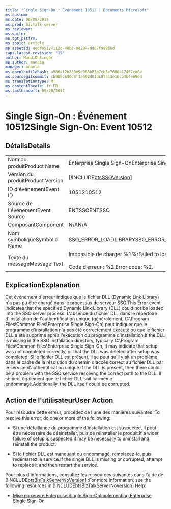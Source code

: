 ```yaml
---
title: "Single Sign-On : Événement 10512 | Documents Microsoft"
ms.custom: 
ms.date: 06/08/2017
ms.prod: biztalk-server
ms.reviewer: 
ms.suite: 
ms.tgt_pltfrm: 
ms.topic: article
ms.assetid: 4edf0512-112d-40b8-9e29-7dd67f999b6d
caps.latest.revision: "15"
author: MandiOhlinger
ms.author: mandia
manager: anneta
ms.openlocfilehash: a586af2b280e9d968b87a7cb3e7680a17457ca0a
ms.sourcegitcommit: cb908c540d8f1a692d01dc8f313e16cb4b4e696d
ms.translationtype: MT
ms.contentlocale: fr-FR
ms.lasthandoff: 09/20/2017
---
```

# <a name="single-sign-on-event-10512"></a><span data-ttu-id="c688d-102">Single Sign-On : Événement 10512</span><span class="sxs-lookup"><span data-stu-id="c688d-102">Single Sign-On: Event 10512</span></span>
## <a name="details"></a><span data-ttu-id="c688d-103">Détails</span><span class="sxs-lookup"><span data-stu-id="c688d-103">Details</span></span>  
  
|||  
|-|-|  
|<span data-ttu-id="c688d-104">Nom du produit</span><span class="sxs-lookup"><span data-stu-id="c688d-104">Product Name</span></span>|<span data-ttu-id="c688d-105">Enterprise Single Sign-On</span><span class="sxs-lookup"><span data-stu-id="c688d-105">Enterprise Single Sign-On</span></span>|  
|<span data-ttu-id="c688d-106">Version du produit</span><span class="sxs-lookup"><span data-stu-id="c688d-106">Product Version</span></span>|[!INCLUDE[btsSSOVersion](../includes/btsssoversion-md.md)]|  
|<span data-ttu-id="c688d-107">ID d'événement</span><span class="sxs-lookup"><span data-stu-id="c688d-107">Event ID</span></span>|<span data-ttu-id="c688d-108">10512</span><span class="sxs-lookup"><span data-stu-id="c688d-108">10512</span></span>|  
|<span data-ttu-id="c688d-109">Source de l'événement</span><span class="sxs-lookup"><span data-stu-id="c688d-109">Event Source</span></span>|<span data-ttu-id="c688d-110">ENTSSO</span><span class="sxs-lookup"><span data-stu-id="c688d-110">ENTSSO</span></span>|  
|<span data-ttu-id="c688d-111">Composant</span><span class="sxs-lookup"><span data-stu-id="c688d-111">Component</span></span>|<span data-ttu-id="c688d-112">N\A</span><span class="sxs-lookup"><span data-stu-id="c688d-112">N\A</span></span>|  
|<span data-ttu-id="c688d-113">Nom symbolique</span><span class="sxs-lookup"><span data-stu-id="c688d-113">Symbolic Name</span></span>|<span data-ttu-id="c688d-114">SSO_ERROR_LOADLIBRARY</span><span class="sxs-lookup"><span data-stu-id="c688d-114">SSO_ERROR_LOADLIBRARY</span></span>|  
|<span data-ttu-id="c688d-115">Texte du message</span><span class="sxs-lookup"><span data-stu-id="c688d-115">Message Text</span></span>|<span data-ttu-id="c688d-116">Impossible de charger %1%r</span><span class="sxs-lookup"><span data-stu-id="c688d-116">Failed to load %1%r</span></span><br /><br /> <span data-ttu-id="c688d-117">Code d’erreur : %2.</span><span class="sxs-lookup"><span data-stu-id="c688d-117">Error code: %2.</span></span>|  
  
## <a name="explanation"></a><span data-ttu-id="c688d-118">Explication</span><span class="sxs-lookup"><span data-stu-id="c688d-118">Explanation</span></span>  
 <span data-ttu-id="c688d-119">Cet événement d'erreur indique que le fichier DLL (Dynamic Link Library) n'a pas pu être chargé dans le processus de serveur SSO.</span><span class="sxs-lookup"><span data-stu-id="c688d-119">This Error event indicates that the specified Dynamic Link Library (DLL) could not be loaded into the SSO server process.</span></span> <span data-ttu-id="c688d-120">L'absence du fichier DLL dans le répertoire d'installation de l'authentification unique (généralement, C:\Program Files\Common Files\Enterprise Single Sign-On) peut indiquer que le programme d'installation n'a pas été correctement exécuté ou que le fichier DLL a été supprimé après l'exécution du programme d'installation.</span><span class="sxs-lookup"><span data-stu-id="c688d-120">If the DLL is missing in the SSO installation directory, typically C:\Program Files\Common Files\Enterprise Single Sign-On, it may indicate that setup was not completed correctly, or that the DLL was deleted after setup was completed.</span></span> <span data-ttu-id="c688d-121">Si le fichier DLL est présent, il se peut qu'il y ait un problème dans le cadre de la résolution du chemin d'accès correct au fichier DLL par le service d'authentification unique.</span><span class="sxs-lookup"><span data-stu-id="c688d-121">If the DLL is present, then there could be a problem with the SSO service resolving the correct path to the DLL.</span></span> <span data-ttu-id="c688d-122">Il se peut également que le fichier DLL soit lui-même endommagé.</span><span class="sxs-lookup"><span data-stu-id="c688d-122">Additionally, the DLL itself could be corrupted.</span></span>  
  
## <a name="user-action"></a><span data-ttu-id="c688d-123">Action de l'utilisateur</span><span class="sxs-lookup"><span data-stu-id="c688d-123">User Action</span></span>  
 <span data-ttu-id="c688d-124">Pour résoudre cette erreur, procédez de l'une des manières suivantes :</span><span class="sxs-lookup"><span data-stu-id="c688d-124">To resolve this error, do one or more of the following:</span></span>  
  
-   <span data-ttu-id="c688d-125">Si une défaillance du programme d'installation est suspectée, il peut être nécessaire de désinstaller, puis de réinstaller le produit.</span><span class="sxs-lookup"><span data-stu-id="c688d-125">If a wider failure of setup is suspected it may be necessary to uninstall and reinstall the product.</span></span>  
  
-   <span data-ttu-id="c688d-126">Si le fichier DLL est manquant ou endommagé, remplacez-le, puis redémarrez le service.</span><span class="sxs-lookup"><span data-stu-id="c688d-126">If the single DLL is missing or corrupted, attempt to replace it and then restart the service.</span></span>  
  
 <span data-ttu-id="c688d-127">Pour plus d'informations, consultez les ressources suivantes dans l'aide de [!INCLUDE[btsBizTalkServerNoVersion](../includes/btsbiztalkservernoversion-md.md)] :</span><span class="sxs-lookup"><span data-stu-id="c688d-127">For more information, see the following resources in [!INCLUDE[btsBizTalkServerNoVersion](../includes/btsbiztalkservernoversion-md.md)] Help:</span></span>  
  
-   [<span data-ttu-id="c688d-128">Mise en œuvre Enterprise Single Sign-On</span><span class="sxs-lookup"><span data-stu-id="c688d-128">Implementing Enterprise Single Sign-On</span></span>](../core/implementing-enterprise-single-sign-on.md)